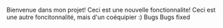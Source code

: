 Bienvenue dans mon projet!
Ceci est une nouvelle fonctionnalite!
Ceci est une autre foncitonnalité, mais d'un coéquipier :)
Bugs
Bugs fixed